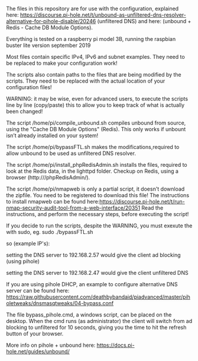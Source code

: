 The files in this repository are for use with the configuration, explained here:
https://discourse.pi-hole.net/t/unbound-as-unfiltered-dns-resolver-alternative-for-pihole-disable/20246 (unfiltered DNS)
and here:
 (unbound + Redis - Cache DB Module Options).

Everything is tested on a raspberry pi model 3B, running the raspbian buster lite version september 2019

Most files contain specific IPv4, IPv6 and subnet examples.
They need to be replaced to make your configuration work!

The scripts also contain paths to the files that are being modified by the scripts.
They need to be replaced with the actual location of your configuration files!

WARNING: it may be wise, even for advanced users, to execute the scripts line by line (copy/paste) this to allow you to keep track of what is actually been changed!

The script /home/pi/compile_unbound.sh compiles unbound from source, using the "Cache DB Module Options" (Redis). This only works if unbount isn’t already installed on your system!

The script /home/pi/bypassFTL.sh makes the modifications,required to allow unbound to be used as unfiltered DNS resolver.

The script /home/pi/install_phpRedisAdmin.sh installs the files, required to look at the Redis data, in the lighttpd folder. Checkup on Redis, using a browser (http://<IP-ADDRESS of pihole>/phpRedisAdmin/).

The script /home/pi/nmapweb is only a partial script, it doesn't download the zipfile. You need to be registered to download this file!
The instructions to install nmapweb can be found here:https://discourse.pi-hole.net/t/run-nmap-security-audit-tool-from-a-web-interface/20351
Read the instructions, and perform the necessary steps, before executing the script!

If you decide to run the scripts, despite the WARNING, you must exexute the with sudo, eg. sudo ./bypassFTL.sh

so (example IP's):

setting the DNS server to 192.168.2.57 would give the client ad blocking (using pihole)

setting the DNS server to 192.168.2.47 would give the client unfiltered DNS

If you are using pihole DHCP, an example to configure alternative DNS server can be found here:
https://raw.githubusercontent.com/deathbybandaid/piadvanced/master/piholetweaks/dnsmasqtweaks/04-bypass.conf

The file bypass_pihole.cmd, a windows script, can be placed on the desktop. When the cmd runs (as administrator) the client will switch from ad blocking to unfiltered for 10 seconds, giving you the time to hit the refresh button of your browser. 

More info on pihole + unbound here:
https://docs.pi-hole.net/guides/unbound/
